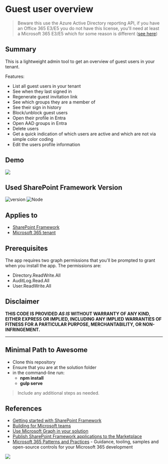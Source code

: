 # Guest user overview

> Beware this use the Azure Active Directory reporting API, if you have an  Office 365 E3/E5 you do not have this license, you'll need at least a Microsoft 365 E3/E5 which for some reason is different ([see here](https://learn.microsoft.com/en-us/answers/questions/1061639/graph-apis-which-require-p1-p2-license-are-failing))

## Summary

This is a lightweight admin tool to get an overview of guest users in your tenant.

Features:
- List all guest users in your tenant
- See when they last signed in
- Regenerate guest invitation link
- See which groups they are a member of
- See their sign in history
- Block/unblock guest users
- Open their profile in Entra
- Open AAD groups in Entra
- Delete users
- Get a quick indication of which users are active and which are not via simple color coding
- Edit the users profile information

## Demo
[![](https://markdown-videos.vercel.app/youtube/XvGfuqFo34s)](https://www.youtube.com/watch?v=XvGfuqFo34s)

## Used SharePoint Framework Version

![version](https://img.shields.io/badge/version-1.17.2-green.svg) ![Node](https://img.shields.io/badge/Node-16.20.0-green.svg)

## Applies to

- [SharePoint Framework](https://aka.ms/spfx)
- [Microsoft 365 tenant](https://docs.microsoft.com/en-us/sharepoint/dev/spfx/set-up-your-developer-tenant)

## Prerequisites

The app requires two graph permissions that you'll be prompted to grant when you install the app. The permissions are:

- Directory.ReadWrite.All
- AuditLog.Read.All 
- User.ReadWrite.All

## Disclaimer

**THIS CODE IS PROVIDED _AS IS_ WITHOUT WARRANTY OF ANY KIND, EITHER EXPRESS OR IMPLIED, INCLUDING ANY IMPLIED WARRANTIES OF FITNESS FOR A PARTICULAR PURPOSE, MERCHANTABILITY, OR NON-INFRINGEMENT.**

---

## Minimal Path to Awesome

- Clone this repository
- Ensure that you are at the solution folder
- in the command-line run:
  - **npm install**
  - **gulp serve**

> Include any additional steps as needed.

## References

- [Getting started with SharePoint Framework](https://docs.microsoft.com/en-us/sharepoint/dev/spfx/set-up-your-developer-tenant)
- [Building for Microsoft teams](https://docs.microsoft.com/en-us/sharepoint/dev/spfx/build-for-teams-overview)
- [Use Microsoft Graph in your solution](https://docs.microsoft.com/en-us/sharepoint/dev/spfx/web-parts/get-started/using-microsoft-graph-apis)
- [Publish SharePoint Framework applications to the Marketplace](https://docs.microsoft.com/en-us/sharepoint/dev/spfx/publish-to-marketplace-overview)
- [Microsoft 365 Patterns and Practices](https://aka.ms/m365pnp) - Guidance, tooling, samples and open-source controls for your Microsoft 365 development


<img src="https://m365-visitor-stats.azurewebsites.net/teams-dev-samples/samples/app-teams-guest-user-overview" />
